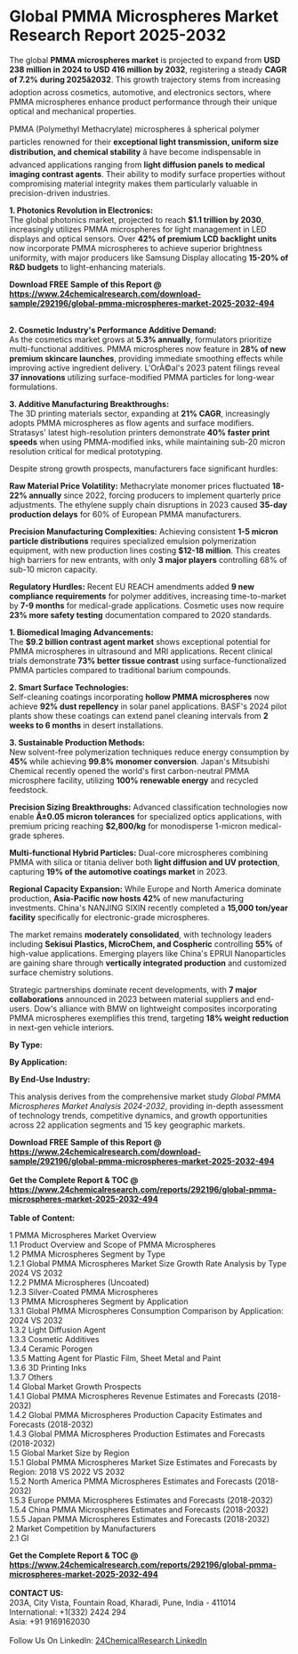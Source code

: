 <h1>Global PMMA Microspheres Market Research Report 2025-2032</h1><p>The global <strong>PMMA microspheres market</strong> is projected to expand from <strong>USD 238 million in 2024 to USD 416 million by 2032</strong>, registering a steady <strong>CAGR of 7.2% during 2025â2032</strong>. This growth trajectory stems from increasing adoption across cosmetics, automotive, and electronics sectors, where PMMA microspheres enhance product performance through their unique optical and mechanical properties.</p><p>PMMA (Polymethyl Methacrylate) microspheres â spherical polymer particles renowned for their <strong>exceptional light transmission, uniform size distribution, and chemical stability</strong> â have become indispensable in advanced applications ranging from <strong>light diffusion panels to medical imaging contrast agents</strong>. Their ability to modify surface properties without compromising material integrity makes them particularly valuable in precision-driven industries.</p><p><strong>1. Photonics Revolution in Electronics:</strong><br>
The global photonics market, projected to reach <strong>$1.1 trillion by 2030</strong>, increasingly utilizes PMMA microspheres for light management in LED displays and optical sensors. Over <strong>42% of premium LCD backlight units</strong> now incorporate PMMA microspheres to achieve superior brightness uniformity, with major producers like Samsung Display allocating <strong>15-20% of R&amp;D budgets</strong> to light-enhancing materials.</p><div><b>Download FREE Sample of this Report @ 
            <a href="https://www.24chemicalresearch.com/download-sample/292196/global-pmma-microspheres-market-2025-2032-494">
            https://www.24chemicalresearch.com/download-sample/292196/global-pmma-microspheres-market-2025-2032-494</a></b></div><br><p><strong>2. Cosmetic Industry's Performance Additive Demand:</strong><br>
As the cosmetics market grows at <strong>5.3% annually</strong>, formulators prioritize multi-functional additives. PMMA microspheres now feature in <strong>28% of new premium skincare launches</strong>, providing immediate smoothing effects while improving active ingredient delivery. L'OrÃ©al's 2023 patent filings reveal <strong>37 innovations</strong> utilizing surface-modified PMMA particles for long-wear formulations.</p><p><strong>3. Additive Manufacturing Breakthroughs:</strong><br>
The 3D printing materials sector, expanding at <strong>21% CAGR</strong>, increasingly adopts PMMA microspheres as flow agents and surface modifiers. Stratasys' latest high-resolution printers demonstrate <strong>40% faster print speeds</strong> when using PMMA-modified inks, while maintaining sub-20 micron resolution critical for medical prototyping.</p><p>Despite strong growth prospects, manufacturers face significant hurdles:</p><p><strong>Raw Material Price Volatility:</strong> Methacrylate monomer prices fluctuated <strong>18-22% annually</strong> since 2022, forcing producers to implement quarterly price adjustments. The ethylene supply chain disruptions in 2023 caused <strong>35-day production delays</strong> for 60% of European PMMA manufacturers.</p><p><strong>Precision Manufacturing Complexities:</strong> Achieving consistent <strong>1-5 micron particle distributions</strong> requires specialized emulsion polymerization equipment, with new production lines costing <strong>$12-18 million</strong>. This creates high barriers for new entrants, with only <strong>3 major players</strong> controlling 68% of sub-10 micron capacity.</p><p><strong>Regulatory Hurdles:</strong> Recent EU REACH amendments added <strong>9 new compliance requirements</strong> for polymer additives, increasing time-to-market by <strong>7-9 months</strong> for medical-grade applications. Cosmetic uses now require <strong>23% more safety testing</strong> documentation compared to 2020 standards.</p><p><strong>1. Biomedical Imaging Advancements:</strong><br>
The <strong>$9.2 billion contrast agent market</strong> shows exceptional potential for PMMA microspheres in ultrasound and MRI applications. Recent clinical trials demonstrate <strong>73% better tissue contrast</strong> using surface-functionalized PMMA particles compared to traditional barium compounds.</p><p><strong>2. Smart Surface Technologies:</strong><br>
Self-cleaning coatings incorporating <strong>hollow PMMA microspheres</strong> now achieve <strong>92% dust repellency</strong> in solar panel applications. BASF's 2024 pilot plants show these coatings can extend panel cleaning intervals from <strong>2 weeks to 6 months</strong> in desert installations.</p><p><strong>3. Sustainable Production Methods:</strong><br>
New solvent-free polymerization techniques reduce energy consumption by <strong>45%</strong> while achieving <strong>99.8% monomer conversion</strong>. Japan's Mitsubishi Chemical recently opened the world's first carbon-neutral PMMA microsphere facility, utilizing <strong>100% renewable energy</strong> and recycled feedstock.</p><p><strong>Precision Sizing Breakthroughs:</strong> Advanced classification technologies now enable <strong>Â±0.05 micron tolerances</strong> for specialized optics applications, with premium pricing reaching <strong>$2,800/kg</strong> for monodisperse 1-micron medical-grade spheres.</p><p><strong>Multi-functional Hybrid Particles:</strong> Dual-core microspheres combining PMMA with silica or titania deliver both <strong>light diffusion and UV protection</strong>, capturing <strong>19% of the automotive coatings market</strong> in 2023.</p><p><strong>Regional Capacity Expansion:</strong> While Europe and North America dominate production, <strong>Asia-Pacific now hosts 42%</strong> of new manufacturing investments. China's NANJING SIXIN recently completed a <strong>15,000 ton/year facility</strong> specifically for electronic-grade microspheres.</p><p>The market remains <strong>moderately consolidated</strong>, with technology leaders including <strong>Sekisui Plastics, MicroChem, and Cospheric</strong> controlling <strong>55%</strong> of high-value applications. Emerging players like China's EPRUI Nanoparticles are gaining share through <strong>vertically integrated production</strong> and customized surface chemistry solutions.</p><p>Strategic partnerships dominate recent developments, with <strong>7 major collaborations</strong> announced in 2023 between material suppliers and end-users. Dow's alliance with BMW on lightweight composites incorporating PMMA microspheres exemplifies this trend, targeting <strong>18% weight reduction</strong> in next-gen vehicle interiors.</p><p><strong>By Type:</strong></p><p><strong>By Application:</strong></p><p><strong>By End-Use Industry:</strong></p><p>This analysis derives from the comprehensive market study <em>Global PMMA Microspheres Market Analysis 2024-2032</em>, providing in-depth assessment of technology trends, competitive dynamics, and growth opportunities across 22 application segments and 15 key geographic markets.</p><div><b>Download FREE Sample of this Report @ 
            <a href="https://www.24chemicalresearch.com/download-sample/292196/global-pmma-microspheres-market-2025-2032-494">
            https://www.24chemicalresearch.com/download-sample/292196/global-pmma-microspheres-market-2025-2032-494</a></b></div><br><div><b>Get the Complete Report & TOC @ 
            <a href="https://www.24chemicalresearch.com/reports/292196/global-pmma-microspheres-market-2025-2032-494">
            https://www.24chemicalresearch.com/reports/292196/global-pmma-microspheres-market-2025-2032-494</a></b></div><br>
            <b>Table of Content:</b><p>1 PMMA Microspheres Market Overview<br />
    1.1 Product Overview and Scope of PMMA Microspheres<br />
    1.2 PMMA Microspheres Segment by Type<br />
        1.2.1 Global PMMA Microspheres Market Size Growth Rate Analysis by Type 2024 VS 2032<br />
        1.2.2 PMMA Microspheres (Uncoated)<br />
        1.2.3 Silver-Coated PMMA Microspheres<br />
    1.3 PMMA Microspheres Segment by Application<br />
        1.3.1 Global PMMA Microspheres Consumption Comparison by Application: 2024 VS 2032<br />
        1.3.2 Light Diffusion Agent<br />
        1.3.3 Cosmetic Additives<br />
        1.3.4 Ceramic Porogen<br />
        1.3.5 Matting Agent for Plastic Film, Sheet Metal and Paint<br />
        1.3.6 3D Printing Inks<br />
        1.3.7 Others<br />
    1.4 Global Market Growth Prospects<br />
        1.4.1 Global PMMA Microspheres Revenue Estimates and Forecasts (2018-2032)<br />
        1.4.2 Global PMMA Microspheres Production Capacity Estimates and Forecasts (2018-2032)<br />
        1.4.3 Global PMMA Microspheres Production Estimates and Forecasts (2018-2032)<br />
    1.5 Global Market Size by Region<br />
        1.5.1 Global PMMA Microspheres Market Size Estimates and Forecasts by Region: 2018 VS 2022 VS 2032<br />
        1.5.2 North America PMMA Microspheres Estimates and Forecasts (2018-2032)<br />
        1.5.3 Europe PMMA Microspheres Estimates and Forecasts (2018-2032)<br />
        1.5.4 China PMMA Microspheres Estimates and Forecasts (2018-2032)<br />
        1.5.5 Japan PMMA Microspheres Estimates and Forecasts (2018-2032)<br />
2 Market Competition by Manufacturers<br />
    2.1 Gl</p><div><b>Get the Complete Report & TOC @ 
            <a href="https://www.24chemicalresearch.com/reports/292196/global-pmma-microspheres-market-2025-2032-494">
            https://www.24chemicalresearch.com/reports/292196/global-pmma-microspheres-market-2025-2032-494</a></b></div><br><b>CONTACT US:</b><br>
            203A, City Vista, Fountain Road, Kharadi, Pune, India - 411014<br>
            International: +1(332) 2424 294<br>
            Asia: +91 9169162030 <br><br>
            Follow Us On LinkedIn: <a href="https://www.linkedin.com/company/24chemicalresearch/">24ChemicalResearch LinkedIn</a>